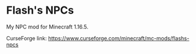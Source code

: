 # Flash's NPCs
 My NPC mod for Minecraft 1.16.5.

 CurseForge link: https://www.curseforge.com/minecraft/mc-mods/flashs-npcs
